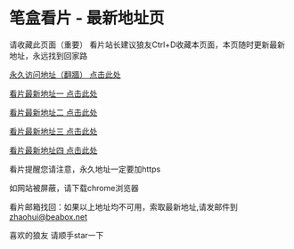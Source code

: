 # 笔盒看片 - 最新地址页

请收藏此页面（重要）
看片站长建议狼友Ctrl+D收藏本页面，本页随时更新最新地址，永远找到回家路

[永久访问地址（翻牆） 点击此处](https://beabox.net/)

[看片最新地址一 点击此处](https://oyq3r3vr3zl.shop)

[看片最新地址二 点击此处](https://rpezk697pq.wiki)

[看片最新地址三 点击此处](https://398s1szpckxh.wiki)

[看片最新地址四 点击此处](https://oyq3r3vr3zl.shop)

看片提醒您请注意，永久地址一定要加https

如网站被屏蔽，请下载chrome浏览器

看片邮箱找回：如果以上地址均不可用，索取最新地址,请发邮件到 zhaohui@beabox.net

喜欢的狼友 请顺手star一下